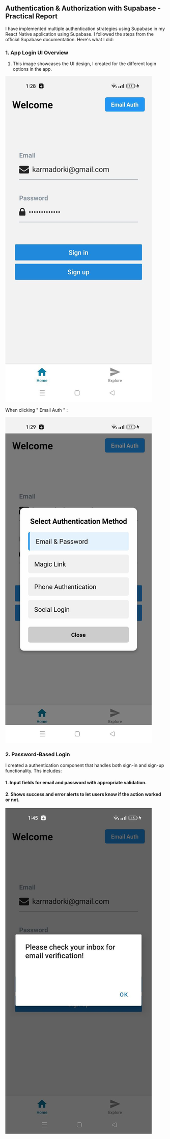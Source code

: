 ##  Authentication & Authorization with Supabase - Practical Report

I have implemented multiple authentication strategies using Supabase in my React Native application
using Supabase. I followed the steps from the official Supabase documentation. Here's what I did:


### 1. App Login UI Overview

1.  This image showcases the UI design, I created for the different login options in the app.

![alt text](practical-2/assets/images/login.png)

When clicking " Email Auth " :

![alt text](practical-2/assets/images/log.png)

### 2. Password-Based Login

I created a authentication component that handles both sign-in and sign-up functionality. Ths includes:

#### 1. Input fields for email and password with appropriate validation. 

#### 2. Shows success and error alerts to let users know if the action worked or not.

![alt text](practical-2/assets/images/alert.png)


